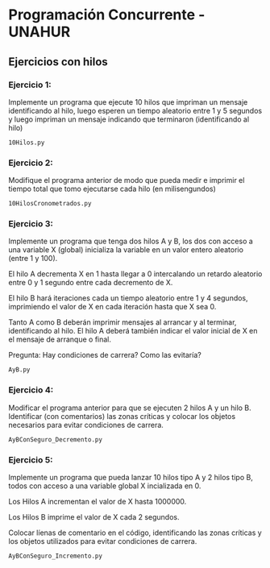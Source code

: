 # Programación Concurrente - UNAHUR

## Ejercicios con hilos

### Ejercicio 1:
Implemente un programa que ejecute 10 hilos que impriman un mensaje identificando al hilo, luego esperen un tiempo aleatorio entre 1 y 5 segundos y luego impriman un mensaje indicando que terminaron (identificando al hilo)

```
10Hilos.py
```

### Ejercicio 2:
Modifique el programa anterior de modo que pueda medir e imprimir el tiempo total que tomo ejecutarse cada hilo (en milisengundos)
```
10HilosCronometrados.py
```

### Ejercicio 3:
Implemente un programa que tenga dos hilos A y B, los dos con acceso a una variable X (global) inicializa la variable en un valor entero aleatorio (entre 1 y 100). 

El hilo A decrementa X en 1 hasta llegar a 0 intercalando un retardo aleatorio entre 0 y 1 segundo entre cada decremento de X. 

El hilo B hará iteraciones cada un tiempo aleatorio entre 1 y 4 segundos, imprimiendo el valor de X en cada iteración hasta que X sea 0. 

Tanto A como B deberán imprimir mensajes al arrancar y al terminar, identificando al hilo. El hilo A deberá también indicar el valor inicial de X en el mensaje de arranque o final. 

Pregunta: Hay condiciones de carrera? Como las evitaría?
```
AyB.py
```

### Ejercicio 4:
Modificar el programa anterior para que se ejecuten 2 hilos A y un hilo B. Identificar (con comentarios) las zonas críticas y colocar los objetos necesarios para evitar condiciones de carrera.
```
AyBConSeguro_Decremento.py
```

### Ejercicio 5:
Implemente un programa que pueda lanzar 10 hilos tipo A y 2 hilos tipo B, todos con acceso a una variable global X incializada en 0. 

Los Hilos A incrementan el valor de X hasta 1000000. 

Los Hilos B imprime el valor de X cada 2 segundos. 

Colocar líenas de comentario en el código, identificando las zonas críticas y los objetos utilizados para evitar condiciones de carrera.
```
AyBConSeguro_Incremento.py
```